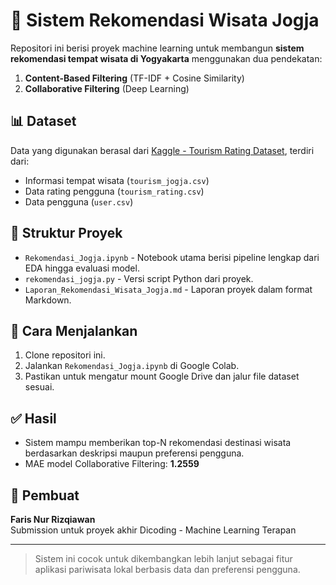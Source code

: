 
# 📍 Sistem Rekomendasi Wisata Jogja

Repositori ini berisi proyek machine learning untuk membangun **sistem rekomendasi tempat wisata di Yogyakarta** menggunakan dua pendekatan:

1. **Content-Based Filtering** (TF-IDF + Cosine Similarity)
2. **Collaborative Filtering** (Deep Learning)

## 📊 Dataset
Data yang digunakan berasal dari [Kaggle - Tourism Rating Dataset](https://www.kaggle.com/datasets/ardhiraka/tourism-rating), terdiri dari:
- Informasi tempat wisata (`tourism_jogja.csv`)
- Data rating pengguna (`tourism_rating.csv`)
- Data pengguna (`user.csv`)

## 📁 Struktur Proyek
- `Rekomendasi_Jogja.ipynb` - Notebook utama berisi pipeline lengkap dari EDA hingga evaluasi model.
- `rekomendasi_jogja.py` - Versi script Python dari proyek.
- `Laporan_Rekomendasi_Wisata_Jogja.md` - Laporan proyek dalam format Markdown.

## 🚀 Cara Menjalankan
1. Clone repositori ini.
2. Jalankan `Rekomendasi_Jogja.ipynb` di Google Colab.
3. Pastikan untuk mengatur mount Google Drive dan jalur file dataset sesuai.

## ✅ Hasil
- Sistem mampu memberikan top-N rekomendasi destinasi wisata berdasarkan deskripsi maupun preferensi pengguna.
- MAE model Collaborative Filtering: **1.2559**

## 🧠 Pembuat
**Faris Nur Rizqiawan**  
Submission untuk proyek akhir Dicoding - Machine Learning Terapan

---

> Sistem ini cocok untuk dikembangkan lebih lanjut sebagai fitur aplikasi pariwisata lokal berbasis data dan preferensi pengguna.
